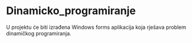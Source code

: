 # Dinamicko_programiranje
U projektu će biti izrađena Windows forms aplikacija koja rješava problem dinamičkog programiranja.
